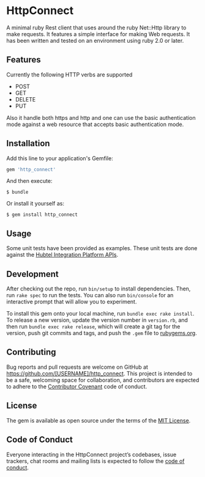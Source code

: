 # HttpConnect

A minimal ruby Rest client that uses around the ruby Net::Http library to make requests. It features a simple interface for making Web requests. It has been written and tested on an environment using ruby 2.0 or later.

## Features

Currently the following HTTP verbs are supported

* POST
* GET
* DELETE
* PUT

Also it handle both https and http and one can use the basic authentication mode against a web resource
that accepts basic authentication mode.

## Installation

Add this line to your application's Gemfile:

```ruby
gem 'http_connect'
```

And then execute:

    $ bundle

Or install it yourself as:

    $ gem install http_connect

## Usage

Some unit tests have been provided as examples. These unit tests are done against the 
[Hubtel Integration Platform APIs](https://developers.hubtel.com/).

## Development

After checking out the repo, run `bin/setup` to install dependencies. Then, run `rake spec` to run the tests. You can also run `bin/console` for an interactive prompt that will allow you to experiment.

To install this gem onto your local machine, run `bundle exec rake install`. To release a new version, update the version number in `version.rb`, and then run `bundle exec rake release`, which will create a git tag for the version, push git commits and tags, and push the `.gem` file to [rubygems.org](https://rubygems.org).

## Contributing

Bug reports and pull requests are welcome on GitHub at https://github.com/[USERNAME]/http_connect. This project is intended to be a safe, welcoming space for collaboration, and contributors are expected to adhere to the [Contributor Covenant](http://contributor-covenant.org) code of conduct.

## License

The gem is available as open source under the terms of the [MIT License](http://opensource.org/licenses/MIT).

## Code of Conduct

Everyone interacting in the HttpConnect project’s codebases, issue trackers, chat rooms and mailing lists is expected to follow the [code of conduct](https://github.com/[USERNAME]/http_connect/blob/master/CODE_OF_CONDUCT.md).
